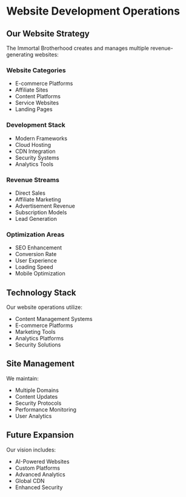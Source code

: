 # Website Development Operations

## Our Website Strategy

The Immortal Brotherhood creates and manages multiple revenue-generating websites:

### Website Categories
- E-commerce Platforms
- Affiliate Sites
- Content Platforms
- Service Websites
- Landing Pages

### Development Stack
- Modern Frameworks
- Cloud Hosting
- CDN Integration
- Security Systems
- Analytics Tools

### Revenue Streams
- Direct Sales
- Affiliate Marketing
- Advertisement Revenue
- Subscription Models
- Lead Generation

### Optimization Areas
- SEO Enhancement
- Conversion Rate
- User Experience
- Loading Speed
- Mobile Optimization

## Technology Stack

Our website operations utilize:
- Content Management Systems
- E-commerce Platforms
- Marketing Tools
- Analytics Platforms
- Security Solutions

## Site Management

We maintain:
- Multiple Domains
- Content Updates
- Security Protocols
- Performance Monitoring
- User Analytics

## Future Expansion

Our vision includes:
- AI-Powered Websites
- Custom Platforms
- Advanced Analytics
- Global CDN
- Enhanced Security
